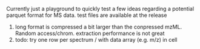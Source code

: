 Currently just a playground to quickly test a few ideas regarding a potential parquet format for MS data.
test files are available at the release

1. long format is compressed a bit larger than the conpressed mzML. Random access/chrom. extraction performance is not great
2. todo: try one row per spectrum / with data array (e.g. m/z) in cell
